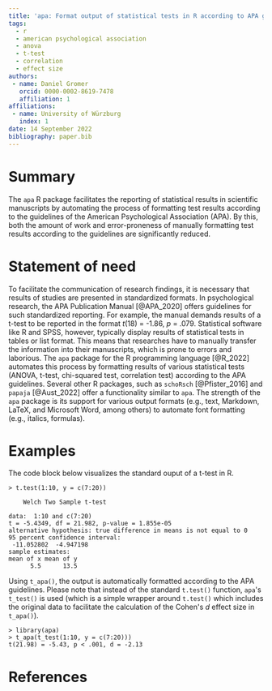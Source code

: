 ```yaml
---
title: 'apa: Format output of statistical tests in R according to APA guidelines'
tags:
  - r
  - american psychological association
  - anova
  - t-test
  - correlation
  - effect size
authors:
 - name: Daniel Gromer
   orcid: 0000-0002-8619-7478
   affiliation: 1
affiliations:
 - name: University of Würzburg
   index: 1
date: 14 September 2022
bibliography: paper.bib
---
```


# Summary

The ``apa`` R package facilitates the reporting of statistical results in scientific manuscripts by automating the process of formatting test results according to the guidelines of the American Psychological Association (APA). By this, both the amount of work and error-proneness of manually formatting test results according to the guidelines are significantly reduced.

# Statement of need

To facilitate the communication of research findings, it is necessary that results of studies are presented in standardized formats. In psychological research, the APA Publication Manual [@APA_2020] offers guidelines for such standardized reporting. For example, the manual demands results of a t-test to be reported in the format *t*(18) = -1.86, *p* = .079. Statistical software like R and SPSS, however, typically display results of statistical tests in tables or list format. This means that researches have to manually transfer the information into their manuscripts, which is prone to errors and laborious. The ``apa`` package for the R programming language [@R_2022] automates this process by formatting results of various statistical tests (ANOVA, t-test, chi-squared test, correlation test) according to the APA guidelines. Several other R packages, such as ``schoRsch`` [@Pfister_2016] and ``papaja`` [@Aust_2022] offer a functionality similar to ``apa``. The strength of the ``apa`` package is its support for various output formats (e.g., text, Markdown, LaTeX, and Microsoft Word, among others) to automate font formatting (e.g., italics, formulas).

# Examples

The code block below visualizes the standard ouput of a t-test in R.

```
> t.test(1:10, y = c(7:20))

	Welch Two Sample t-test

data:  1:10 and c(7:20)
t = -5.4349, df = 21.982, p-value = 1.855e-05
alternative hypothesis: true difference in means is not equal to 0
95 percent confidence interval:
 -11.052802  -4.947198
sample estimates:
mean of x mean of y 
      5.5      13.5 
```

Using `t_apa()`, the output is automatically formatted according to the APA guidelines. Please note that instead of the standard `t.test()` function, `apa`'s `t_test()` is used (which is a simple wrapper around `t.test()` which includes the original data to facilitate the calculation of the Cohen's *d* effect size in `t_apa()`). 

```
> library(apa)
> t_apa(t_test(1:10, y = c(7:20)))
t(21.98) = -5.43, p < .001, d = -2.13
```

# References
